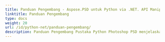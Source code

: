 ```yaml
---
title: Panduan Pengembang - Aspose.PSD untuk Python via .NET. API Manipulasi Berkas Photoshop dan Illustrator
linktitle: Panduan Pengembang
type: docs
weight: 20
url: /id/python-net/panduan-pengembang/
description: Panduan Pengembang Pustaka Python Photoshop PSD menjelaskan bagaimana menggunakan Python untuk bekerja dengan berkas PSD dan Ai secara lokal, melalui layanan web Anda sendiri atau dalam kasus lain.
---
```

